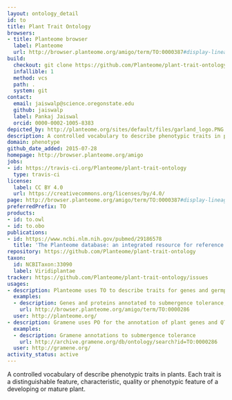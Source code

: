 ```yaml
---
layout: ontology_detail
id: to
title: Plant Trait Ontology
browsers:
- title: Planteome browser
  label: Planteome
  url: http://browser.planteome.org/amigo/term/TO:0000387#display-lineage-tab
build:
  checkout: git clone https://github.com/Planteome/plant-trait-ontology.git
  infallible: 1
  method: vcs
  path: .
  system: git
contact:
  email: jaiswalp@science.oregonstate.edu
  github: jaiswalp
  label: Pankaj Jaiswal
  orcid: 0000-0002-1005-8383
depicted_by: http://planteome.org/sites/default/files/garland_logo.PNG
description: A controlled vocabulary to describe phenotypic traits in plants.
domain: phenotype
github_date_added: 2015-07-28
homepage: http://browser.planteome.org/amigo
jobs:
- id: https://travis-ci.org/Planteome/plant-trait-ontology
  type: travis-ci
license:
  label: CC BY 4.0
  url: https://creativecommons.org/licenses/by/4.0/
page: http://browser.planteome.org/amigo/term/TO:0000387#display-lineage-tab
preferredPrefix: TO
products:
- id: to.owl
- id: to.obo
publications:
- id: https://www.ncbi.nlm.nih.gov/pubmed/29186578
  title: 'The Planteome database: an integrated resource for reference ontologies, plant genomics and phenomics.'
repository: https://github.com/Planteome/plant-trait-ontology
taxon:
  id: NCBITaxon:33090
  label: Viridiplantae
tracker: https://github.com/Planteome/plant-trait-ontology/issues
usages:
- description: Planteome uses TO to describe traits for genes and germplasm
  examples:
  - description: Genes and proteins annotated to submergence tolerance, including SUB1
    url: http://browser.planteome.org/amigo/term/TO:0000286
  user: http://planteome.org/
- description: Gramene uses PO for the annotation of plant genes and QTLs
  examples:
  - description: Gramene annotations to submergence tolerance
    url: http://archive.gramene.org/db/ontology/search?id=TO:0000286
  user: http://gramene.org/
activity_status: active
---
```


A controlled vocabulary of describe phenotypic traits in plants. Each trait is a distinguishable feature, characteristic, quality or phenotypic feature of a developing or mature plant.
